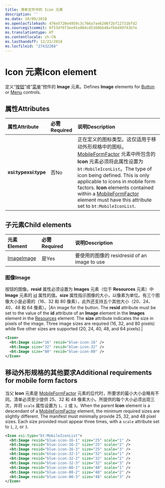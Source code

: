 ```yaml
---
title: 清单文件中的 Icon 元素
description: ''
ms.date: 10/09/2018
ms.openlocfilehash: 476e5720e4959c3c766a7ae6206f2bf12731bfd2
ms.sourcegitcommit: 6f53df6f3ee91e084cd5160bb48afbbd49743b7e
ms.translationtype: HT
ms.contentlocale: zh-CN
ms.lasthandoff: 12/22/2018
ms.locfileid: "27432268"
---
```

# <a name="icon-element"></a><span data-ttu-id="e3178-102">Icon 元素</span><span class="sxs-lookup"><span data-stu-id="e3178-102">Icon element</span></span>

<span data-ttu-id="e3178-103">定义“[按钮](control.md#button-control)”或“[菜单](control.md#menu-dropdown-button-controls)”控件的 **Image** 元素。</span><span class="sxs-lookup"><span data-stu-id="e3178-103">Defines **Image** elements for [Button](control.md#button-control) or [Menu](control.md#menu-dropdown-button-controls) controls.</span></span>

## <a name="attributes"></a><span data-ttu-id="e3178-104">属性</span><span class="sxs-lookup"><span data-stu-id="e3178-104">Attributes</span></span>

|  <span data-ttu-id="e3178-105">属性</span><span class="sxs-lookup"><span data-stu-id="e3178-105">Attribute</span></span>  |  <span data-ttu-id="e3178-106">必需</span><span class="sxs-lookup"><span data-stu-id="e3178-106">Required</span></span>  |  <span data-ttu-id="e3178-107">说明</span><span class="sxs-lookup"><span data-stu-id="e3178-107">Description</span></span>  |
|:-----|:-----|:-----|
|  <span data-ttu-id="e3178-108">**xsi:type**</span><span class="sxs-lookup"><span data-stu-id="e3178-108">**xsi:type**</span></span>  |  <span data-ttu-id="e3178-109">否</span><span class="sxs-lookup"><span data-stu-id="e3178-109">No</span></span>  | <span data-ttu-id="e3178-p101">正在定义的图标类型。这仅适用于移动外形规格中的图标。[MobileFormFactor](mobileformfactor.md) 元素中所包含的 **Icon** 元素必须将此属性设置为 `bt:MobileIconList`。</span><span class="sxs-lookup"><span data-stu-id="e3178-p101">The type of icon being defined. This is only applicable to icons in mobile form factors. **Icon** elements contained within a [MobileFormFactor](mobileformfactor.md) element must have this attribute set to `bt:MobileIconList`.</span></span> |

## <a name="child-elements"></a><span data-ttu-id="e3178-113">子元素</span><span class="sxs-lookup"><span data-stu-id="e3178-113">Child elements</span></span>

|  <span data-ttu-id="e3178-114">元素</span><span class="sxs-lookup"><span data-stu-id="e3178-114">Element</span></span> |  <span data-ttu-id="e3178-115">必需</span><span class="sxs-lookup"><span data-stu-id="e3178-115">Required</span></span>  |  <span data-ttu-id="e3178-116">说明</span><span class="sxs-lookup"><span data-stu-id="e3178-116">Description</span></span>  |
|:-----|:-----|:-----|
|  [<span data-ttu-id="e3178-117">Image</span><span class="sxs-lookup"><span data-stu-id="e3178-117">Image</span></span>](#image)        | <span data-ttu-id="e3178-118">是</span><span class="sxs-lookup"><span data-stu-id="e3178-118">Yes</span></span> |   <span data-ttu-id="e3178-119">要使用的图像的 resid</span><span class="sxs-lookup"><span data-stu-id="e3178-119">resid of an image to use</span></span>         |

### <a name="image"></a><span data-ttu-id="e3178-120">图像</span><span class="sxs-lookup"><span data-stu-id="e3178-120">Image</span></span>

<span data-ttu-id="e3178-p102">按钮的图像。**resid** 属性必须设置为 **Images** 元素（位于 **Resources** 元素）中 **Image** 元素的 [id](resources.md) 属性的值。**size** 属性指示图像的大小，以像素为单位。有三个图像大小是必需的（16、32 和 80 像素），此外还支持五个其他大小（20、24、40、48 和 64 像素）。|</span><span class="sxs-lookup"><span data-stu-id="e3178-p102">An image for the button. The  **resid** attribute must be set to the value of the **id** attribute of an **Image** element in the **Images** element in the [Resources](resources.md) element. The **size** attribute indicates the size in pixels of the image. Three image sizes are required (16, 32, and 80 pixels) while five other sizes are supported (20, 24, 40, 48, and 64 pixels).|</span></span>

```xml
<Icon>
  <bt:Image size="16" resid="blue-icon-16" />
  <bt:Image size="32" resid="blue-icon-32" />
  <bt:Image size="80" resid="blue-icon-80" />
</Icon>
```

## <a name="additional-requirements-for-mobile-form-factors"></a><span data-ttu-id="e3178-125">移动外形规格的其他要求</span><span class="sxs-lookup"><span data-stu-id="e3178-125">Additional requirements for mobile form factors</span></span>

<span data-ttu-id="e3178-p103">当父 **Icon** 元素是 [MobileFormFactor](mobileformfactor.md) 元素的后代时，所要求的最小大小会略有不同。清单必须至少提供 25、32 和 48 像素大小。所提供的每个大小必须出现三次，并将 `scale` 属性设置为 `1`、`2` 或 `3`。</span><span class="sxs-lookup"><span data-stu-id="e3178-p103">When the parent **Icon** element is a descendant of a [MobileFormFactor](mobileformfactor.md) element, the minimum required sizes are slightly different. The manifest must minimally provide 25, 32, and 48 pixel sizes. Each size provided must appear three times, with a `scale` attribute set to `1`, `2`, or `3`.</span></span>

```xml
<Icon xsi:type="bt:MobileIconList">
  <bt:Image resid="blue-icon-16-1" size="25" scale="1" />
  <bt:Image resid="blue-icon-16-2" size="25" scale="2" />
  <bt:Image resid="blue-icon-16-3" size="25" scale="3" />
  <bt:Image resid="blue-icon-32-1" size="32" scale="1" />
  <bt:Image resid="blue-icon-32-2" size="32" scale="2" />
  <bt:Image resid="blue-icon-32-3" size="32" scale="3" />
  <bt:Image resid="blue-icon-80-1" size="48" scale="1" />
  <bt:Image resid="blue-icon-80-2" size="48" scale="2" />
  <bt:Image resid="blue-icon-80-3" size="48" scale="3" />
</Icon>
```